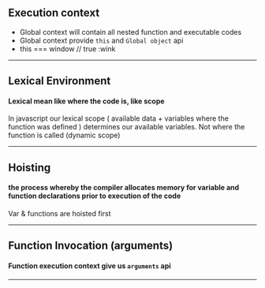 ## Execution context
- Global context will contain all nested function and executable codes
- Global context provide `this` and `Global object` api
- this === window // true :wink


---

## Lexical Environment
#### Lexical mean like where the code is, like scope

In javascript our lexical scope ( available data + variables where the function was defined ) determines 
our available variables. Not where the function is called (dynamic scope)

---

## Hoisting
#### the process whereby the compiler allocates memory for variable and function declarations prior to execution of the code

Var & functions are hoisted first

---

## Function Invocation (arguments)
#### Function execution context give us `arguments` api

---

## 